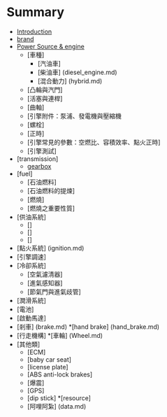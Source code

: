 # Summary

* [Introduction](README.md)
* [brand](brand.md)
* [Power Source & engine](engine.md)
	* [車種]
		* [汽油車]
		* [柴油車] (diesel_engine.md)
		* [混合動力] (hybrid.md)
	* [凸輪與汽門]
	* [活塞與連桿]
	* [曲軸]
	* [引擎附件：泵浦、發電機與壓縮機
	* [螺栓]
	* [正時]
	* [引擎常見的參數：空燃比、容積效率、點火正時]
	* [引擎測試]
* [transmission] 	
	* [gearbox](gearbox.md)
* [fuel] 
	* [石油燃料] 
	* [石油燃料的提煉] 
	* [燃燒] 
	* [燃燒之重要性質] 
* [供油系統]
	* []
	* []
	* []
* [點火系統] (ignition.md)
* [引擎調速]
* [冷卻系統]
	* [空氣濾清器]
	* [進氣感知器]
	* [節氣門與進氣歧管]
* [潤滑系統]
* [電池] 
* [啟動馬達]
* [剎車] (brake.md)
	*[hand brake] (hand_brake.md)
* [行走機構] 
	*[車輪] (Wheel.md)
* [其他類] 
	* [ECM]
	* [baby car seat]
	* [license plate] 
	* [ABS anti-lock brakes] 
	* [爆震]
	* [GPS]
	* [dip stick]
*[resource]
	* [阿哩阿紮] (data.md)
	